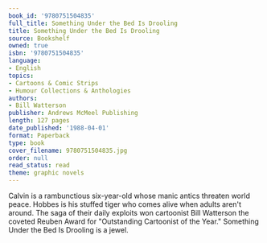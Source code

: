 ```yaml
---
book_id: '9780751504835'
full_title: Something Under the Bed Is Drooling
title: Something Under the Bed Is Drooling
source: Bookshelf
owned: true
isbn: '9780751504835'
language:
- English
topics:
- Cartoons & Comic Strips
- Humour Collections & Anthologies
authors:
- Bill Watterson
publisher: Andrews McMeel Publishing
length: 127 pages
date_published: '1988-04-01'
format: Paperback
type: book
cover_filename: 9780751504835.jpg
order: null
read_status: read
theme: graphic novels
---
```

Calvin is a rambunctious six-year-old whose manic antics threaten world peace. Hobbes is his stuffed tiger who comes alive when adults aren't around. The saga of their daily exploits won cartoonist Bill Watterson the coveted Reuben Award for "Outstanding Cartoonist of the Year." Something Under the Bed Is Drooling is a jewel.
